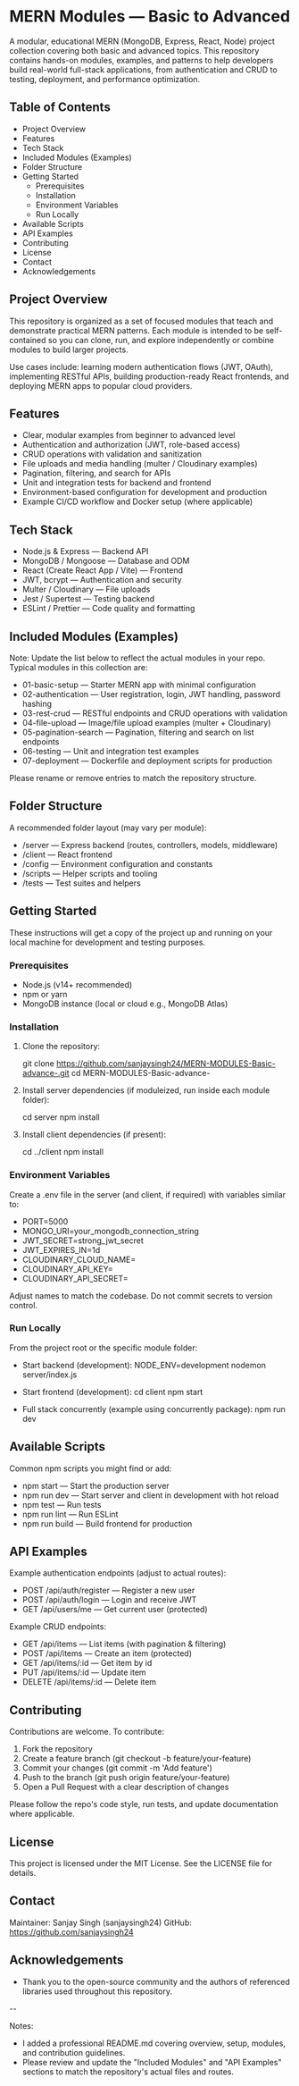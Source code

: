 # MERN Modules — Basic to Advanced

A modular, educational MERN (MongoDB, Express, React, Node) project collection covering both basic and advanced topics. This repository contains hands-on modules, examples, and patterns to help developers build real-world full-stack applications, from authentication and CRUD to testing, deployment, and performance optimization.

## Table of Contents

- Project Overview
- Features
- Tech Stack
- Included Modules (Examples)
- Folder Structure
- Getting Started
  - Prerequisites
  - Installation
  - Environment Variables
  - Run Locally
- Available Scripts
- API Examples
- Contributing
- License
- Contact
- Acknowledgements

## Project Overview

This repository is organized as a set of focused modules that teach and demonstrate practical MERN patterns. Each module is intended to be self-contained so you can clone, run, and explore independently or combine modules to build larger projects.

Use cases include: learning modern authentication flows (JWT, OAuth), implementing RESTful APIs, building production-ready React frontends, and deploying MERN apps to popular cloud providers.

## Features

- Clear, modular examples from beginner to advanced level
- Authentication and authorization (JWT, role-based access)
- CRUD operations with validation and sanitization
- File uploads and media handling (multer / Cloudinary examples)
- Pagination, filtering, and search for APIs
- Unit and integration tests for backend and frontend
- Environment-based configuration for development and production
- Example CI/CD workflow and Docker setup (where applicable)

## Tech Stack

- Node.js & Express — Backend API
- MongoDB / Mongoose — Database and ODM
- React (Create React App / Vite) — Frontend
- JWT, bcrypt — Authentication and security
- Multer / Cloudinary — File uploads
- Jest / Supertest — Testing backend
- ESLint / Prettier — Code quality and formatting

## Included Modules (Examples)

Note: Update the list below to reflect the actual modules in your repo. Typical modules in this collection are:

- 01-basic-setup — Starter MERN app with minimal configuration
- 02-authentication — User registration, login, JWT handling, password hashing
- 03-rest-crud — RESTful endpoints and CRUD operations with validation
- 04-file-upload — Image/file upload examples (multer + Cloudinary)
- 05-pagination-search — Pagination, filtering and search on list endpoints
- 06-testing — Unit and integration test examples
- 07-deployment — Dockerfile and deployment scripts for production

Please rename or remove entries to match the repository structure.

## Folder Structure

A recommended folder layout (may vary per module):

- /server — Express backend (routes, controllers, models, middleware)
- /client — React frontend
- /config — Environment configuration and constants
- /scripts — Helper scripts and tooling
- /tests — Test suites and helpers

## Getting Started

These instructions will get a copy of the project up and running on your local machine for development and testing purposes.

### Prerequisites

- Node.js (v14+ recommended)
- npm or yarn
- MongoDB instance (local or cloud e.g., MongoDB Atlas)

### Installation

1. Clone the repository:

   git clone https://github.com/sanjaysingh24/MERN-MODULES-Basic-advance-.git
   cd MERN-MODULES-Basic-advance-

2. Install server dependencies (if moduleized, run inside each module folder):

   cd server
   npm install

3. Install client dependencies (if present):

   cd ../client
   npm install

### Environment Variables

Create a .env file in the server (and client, if required) with variables similar to:

- PORT=5000
- MONGO_URI=your_mongodb_connection_string
- JWT_SECRET=strong_jwt_secret
- JWT_EXPIRES_IN=1d
- CLOUDINARY_CLOUD_NAME=
- CLOUDINARY_API_KEY=
- CLOUDINARY_API_SECRET=

Adjust names to match the codebase. Do not commit secrets to version control.

### Run Locally

From the project root or the specific module folder:

- Start backend (development):
  NODE_ENV=development nodemon server/index.js

- Start frontend (development):
  cd client
  npm start

- Full stack concurrently (example using concurrently package):
  npm run dev

## Available Scripts

Common npm scripts you might find or add:

- npm start — Start the production server
- npm run dev — Start server and client in development with hot reload
- npm test — Run tests
- npm run lint — Run ESLint
- npm run build — Build frontend for production

## API Examples

Example authentication endpoints (adjust to actual routes):

- POST /api/auth/register — Register a new user
- POST /api/auth/login — Login and receive JWT
- GET /api/users/me — Get current user (protected)

Example CRUD endpoints:

- GET /api/items — List items (with pagination & filtering)
- POST /api/items — Create an item (protected)
- GET /api/items/:id — Get item by id
- PUT /api/items/:id — Update item
- DELETE /api/items/:id — Delete item

## Contributing

Contributions are welcome. To contribute:

1. Fork the repository
2. Create a feature branch (git checkout -b feature/your-feature)
3. Commit your changes (git commit -m 'Add feature')
4. Push to the branch (git push origin feature/your-feature)
5. Open a Pull Request with a clear description of changes

Please follow the repo's code style, run tests, and update documentation where applicable.

## License

This project is licensed under the MIT License. See the LICENSE file for details.

## Contact

Maintainer: Sanjay Singh (sanjaysingh24)
GitHub: https://github.com/sanjaysingh24

## Acknowledgements

- Thank you to the open-source community and the authors of referenced libraries used throughout this repository.

--

Notes:
- I added a professional README.md covering overview, setup, modules, and contribution guidelines.
- Please review and update the "Included Modules" and "API Examples" sections to match the repository's actual files and routes.
